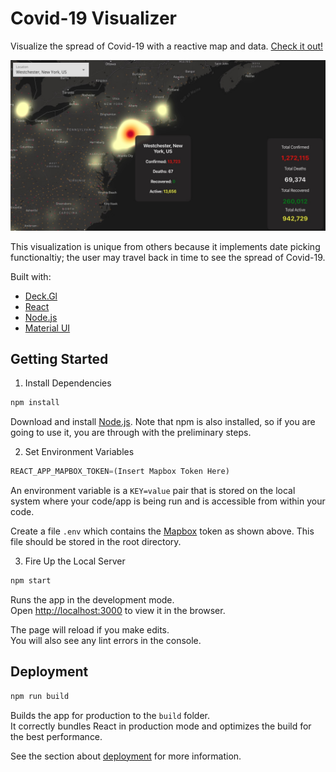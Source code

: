 # Covid-19 Visualizer

Visualize the spread of Covid-19 with a reactive map and data. [Check it out!](https://visualizecovid19.com)

![demo](https://raw.githubusercontent.com/BrChung/COVID-19-Visualizer/master/public/static/demoImage.jpg)

This visualization is unique from others because it implements date picking functionaltiy; the user may travel back in time to see the spread of Covid-19.

Built with:
- [Deck.Gl](https://deck.gl/)
- [React](https://reactjs.org/)
- [Node.js](https://nodejs.org/en/)
- [Material UI](https://material-ui.com/)

## Getting Started

1. Install Dependencies

 ```bash
 npm install
 ```
Download and install [Node.js](https://nodejs.org/en/#download). Note that npm is also installed, so if you are going to use it, you are through with the preliminary steps.
   
2. Set Environment Variables

```js
REACT_APP_MAPBOX_TOKEN=(Insert Mapbox Token Here)
```

An environment variable is a `KEY=value` pair that is stored on the
local system where your code/app is being run and is accessible from within your code.

Create a file `.env` which contains the [Mapbox](https://www.mapbox.com/) token as shown above. This file should be stored in the root directory.

3. Fire Up the Local Server
```bash
npm start
```

Runs the app in the development mode.<br />
Open [http://localhost:3000](http://localhost:3000) to view it in the browser.

The page will reload if you make edits.<br />
You will also see any lint errors in the console.

## Deployment

```bash
npm run build
```

Builds the app for production to the `build` folder.<br />
It correctly bundles React in production mode and optimizes the build for the best performance.

See the section about [deployment](https://facebook.github.io/create-react-app/docs/deployment) for more information.
